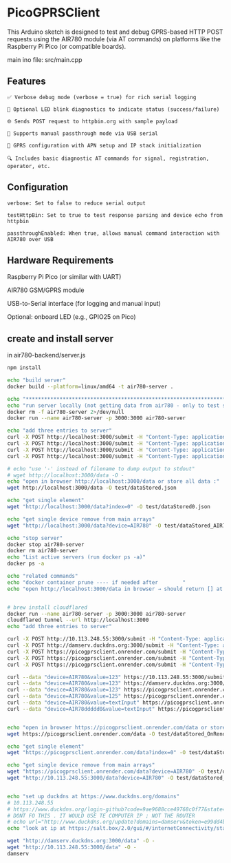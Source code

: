 # PicoGPRSClient
This Arduino sketch is designed to test and debug GPRS-based HTTP POST requests using the AIR780 module (via AT commands) on platforms like the Raspberry Pi Pico (or compatible boards).

main ino file: src/main.cpp
## Features

    ✅ Verbose debug mode (verbose = true) for rich serial logging

    🔁 Optional LED blink diagnostics to indicate status (success/failure)

    🌐 Sends POST request to httpbin.org with sample payload

    🔧 Supports manual passthrough mode via USB serial

    📡 GPRS configuration with APN setup and IP stack initialization

    🔍 Includes basic diagnostic AT commands for signal, registration, operator, etc.

## Configuration

    verbose: Set to false to reduce serial output

    testHttpBin: Set to true to test response parsing and device echo from httpbin

    passthroughEnabled: When true, allows manual command interaction with AIR780 over USB

## Hardware Requirements

Raspberry Pi Pico (or similar with UART)

AIR780 GSM/GPRS module

USB-to-Serial interface (for logging and manual input)

Optional: onboard LED (e.g., GPIO25 on Pico)

## create and install server

in air780-backend/server.js

```zsh
npm install

echo "build server"
docker build --platform=linux/amd64 -t air780-server .

echo "**********************************************************************"
echo "run server locally (not getting data from air780 - only to test server code)"
docker rm -f air780-server 2>/dev/null
docker run --name air780-server -p 3000:3000 air780-server

echo "add three entries to server"
curl -X POST http://localhost:3000/submit -H "Content-Type: application/x-www-form-urlencoded" -d "device=AIR780&value=123"
curl -X POST http://localhost:3000/submit -H "Content-Type: application/x-www-form-urlencoded" -d "device=AIR780&value=124"
curl -X POST http://localhost:3000/submit -H "Content-Type: application/x-www-form-urlencoded" -d "device=AIR780&value=textInput"
curl -X POST http://localhost:3000/submit -H "Content-Type: application/x-www-form-urlencoded" -d "device=AIR78ddddd0&value=textInput"

# echo "use '-' instead of filename to dump output to stdout"
# wget http://localhost:3000/data -O -
echo "open in browser http://localhost:3000/data or store all data :"
wget http://localhost:3000/data -O test/dataStored.json

echo "get single element"
wget "http://localhost:3000/data?index=0" -O test/dataStored0.json

echo "get single device remove from main arrays"
wget "http://localhost:3000/data?device=AIR780" -O test/dataStored_AIR780.json

echo "stop server"
docker stop air780-server
docker rm air780-server
echo "List active servers (run docker ps -a)"
docker ps -a  

echo "related commands"
echo "docker container prune ---- if needed after        "
echo "open http://localhost:3000/data in browser → should return [] at start"



```



```zsh
# brew install cloudflared
docker run --name air780-server -p 3000:3000 air780-server
cloudflared tunnel --url http://localhost:3000
echo "add three entries to server" 

curl -X POST http://10.113.248.55:3000/submit -H "Content-Type: application/x-www-form-urlencoded" -d "device=AIR780&value=123"
curl -X POST http://damserv.duckdns.org:3000/submit -H "Content-Type: application/x-www-form-urlencoded" -d "device=AIR780&value=123"
curl -X POST https://picogprsclient.onrender.com/submit -H "Content-Type: application/x-www-form-urlencoded" -d "device=AIR780&value=124"
curl -X POST https://picogprsclient.onrender.com/submit -H "Content-Type: application/x-www-form-urlencoded" -d "device=AIR780&value=textInput"
curl -X POST https://picogprsclient.onrender.com/submit -H "Content-Type: application/x-www-form-urlencoded" -d "device=AIR78ddddd0&value=textInput"

curl --data "device=AIR780&value=123" https://10.113.248.55:3000/submit
curl --data "device=AIR780&value=123" https://damserv.duckdns.org:3000/submit
curl --data "device=AIR780&value=123" https://picogprsclient.onrender.com/submit
curl --data "device=AIR780&value=125" https://picogprsclient.onrender.com/submit
curl --data "device=AIR780&value=textInput" https://picogprsclient.onrender.com/submit
curl --data "device=AIR78ddddd0&value=textInput" https://picogprsclient.onrender.com/submit


echo "open in browser https://picogprsclient.onrender.com/data or store all data :"
wget https://picogprsclient.onrender.com/data -O test/dataStored_OnRender.json

echo "get single element"
wget "https://picogprsclient.onrender.com/data?index=0" -O test/dataStored0_OnRender.json

echo "get single device remove from main arrays"
wget "https://picogprsclient.onrender.com/data?device=AIR780" -O test/dataStored_AIR780_OnRender.json
wget "http://10.113.248.55:3000/data?device=AIR780" -O test/dataStored_AIR780_OnRender.json


echo "set up duckdns at https://www.duckdns.org/domains"
# 10.113.248.55 
# https://www.duckdns.org/login-github?code=9ae9688cce49768c0f77&state=uhoibougyohouhpyh87yy
# DONT FO THIS . IT WOULD USE TE COMPUTER IP ; NOT THE ROUTER 
# echo url="http://www.duckdns.org/update?domains=damserv&token=e99dd4b7-246f-45cf-8da2-709d5d6b5c00&ip=" | curl -k -o ~/duck.log -K -
echo "look at ip at https://salt.box/2.0/gui/#/internetConnectivity/status"

wget "http://damserv.duckdns.org:3000/data" -O -
wget "http://10.113.248.55:3000/data" -O -
damserv